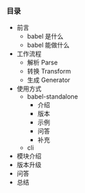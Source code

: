 ### 目录

- 前言
  - babel 是什么
  - babel 能做什么
- 工作流程
  - 解析 Parse
  - 转换 Transform
  - 生成 Generator
- 使用方式
  - babel-standalone
    - 介绍
    - 版本
    - 示例
    - 问答
    - 补充
  - cli
- 模块介绍
- 版本升级
- 问答
- 总结

